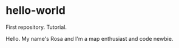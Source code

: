 # hello-world
First repository. Tutorial.

Hello. My name's Rosa and I'm a map enthusiast and code newbie.
